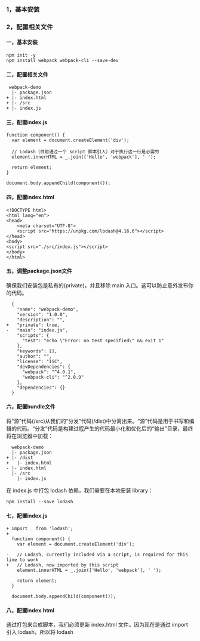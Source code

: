 ### 1，基本安装
### 2，配置相关文件

#### 一，基本安装

```
npm init -y
npm install webpack webpack-cli --save-dev
```

#### 二，配置相关文件

```
 webpack-demo
  |- package.json
+ |- index.html
+ |- /src
+ |- index.js
```

#### 三，配置index.js

```
function component() {
  var element = document.createElement('div');

  // Lodash（目前通过一个 script 脚本引入）对于执行这一行是必需的
  element.innerHTML = _.join(['Hello', 'webpack'], ' ');

  return element;
}

document.body.appendChild(component());
```

#### 四，配置index.html

```
<!DOCTYPE html>
<html lang="en">
<head>
    <meta charset="UTF-8">
    <script src="https://unpkg.com/lodash@4.16.6"></script>
</head>
<body>
<script src="./src/index.js"></script>
</body>
</html>
```

#### 五，调整package.json文件
确保我们安装包是私有的(private)，并且移除 main 入口。这可以防止意外发布你的代码。

```
  {
    "name": "webpack-demo",
    "version": "1.0.0",
    "description": "",
+   "private": true,
-   "main": "index.js",
    "scripts": {
      "test": "echo \"Error: no test specified\" && exit 1"
    },
    "keywords": [],
    "author": "",
    "license": "ISC",
    "devDependencies": {
      "webpack": "^4.0.1",
      "webpack-cli": "^2.0.9"
    },
    "dependencies": {}
  }
```

#### 六，配置bundle文件
将“源”代码(/src)从我们的“分发”代码(/dist)中分离出来。“源”代码是用于书写和编辑的代码。“分发”代码是构建过程产生的代码最小化和优化后的“输出”目录，最终将在浏览器中加载：

```
  webpack-demo
  |- package.json
+ |- /dist
+   |- index.html
- |- index.html
  |- /src
    |- index.js
```
在 index.js 中打包 lodash 依赖，我们需要在本地安装 library：

```
npm install --save lodash
```

#### 七，配置index.js

```
+ import _ from 'lodash';
+
  function component() {
    var element = document.createElement('div');

-   // Lodash, currently included via a script, is required for this line to work
+   // Lodash, now imported by this script
    element.innerHTML = _.join(['Hello', 'webpack'], ' ');

    return element;
  }

  document.body.appendChild(component());
```

#### 八，配置index.html
通过打包来合成脚本，我们必须更新 index.html 文件。因为现在是通过 import 引入 lodash，所以将 lodash <script> 删除，然后修改另一个 <script> 标签来加载 bundle，而不是原始的 /src 文件：

```
  <!doctype html>
  <html>
   <head>
     <title>起步</title>
-    <script src="https://unpkg.com/lodash@4.16.6"></script>
   </head>
   <body>
-    <script src="./src/index.js"></script>
+    <script src="main.js"></script>
   </body>
  </html>
```
执行 npx webpack，会将我们的脚本作为入口起点，然后 输出 为 main.js

#### 九， webpack.config.js
在 webpack 4 中，可以无须任何配置使用，然而大多数项目会需要很复杂的设置，这就是为什么 webpack 仍然要支持 配置文件。这比在终端(terminal)中手动输入大量命令要高效的多，所以让我们创建一个取代以上使用 CLI 选项方式的配置文件：

```
 webpack-demo
  |- package.json
+ |- webpack.config.js
  |- /dist
    |- index.html
  |- /src
    |- index.js
```

添加配置文件webpack.config.js

```
const path = require('path');

module.exports = {
  entry: './src/index.js',
  output: {
    filename: 'bundle.js',
    path: path.resolve(__dirname, 'dist')
  }
};
```

执行构建

```
npx webpack --config webpack.config.js
```

#### 十，配置package.json

```
 {
    "name": "webpack-demo",
    "version": "1.0.0",
    "description": "",
    "main": "index.js",
    "scripts": {
      "test": "echo \"Error: no test specified\" && exit 1",
+     "build": "webpack"
    },
    "keywords": [],
    "author": "",
    "license": "ISC",
    "devDependencies": {
      "webpack": "^4.0.1",
      "webpack-cli": "^2.0.9",
      "lodash": "^4.17.5"
    }
  }
```
使用 npm run build 运行
